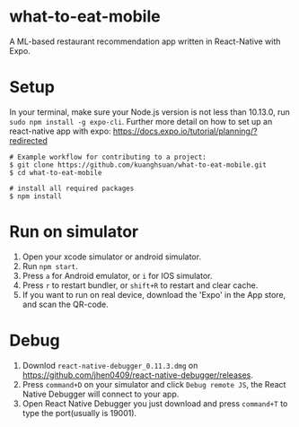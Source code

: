 # what-to-eat-mobile

A ML-based restaurant recommendation app written in React-Native with Expo.

# Setup

In your terminal, make sure your Node.js version is not less than 10.13.0, run `sudo npm install -g expo-cli`.
Further more detail on how to set up an react-native app with expo: https://docs.expo.io/tutorial/planning/?redirected

```
# Example workflow for contributing to a project:
$ git clone https://github.com/kuanghsuan/what-to-eat-mobile.git
$ cd what-to-eat-mobile

# install all required packages
$ npm install
```

# Run on simulator

1.  Open your xcode simulator or android simulator.
2.  Run `npm start`.
3.  Press `a` for Android emulator, or `i` for IOS simulator.
4.  Press `r` to restart bundler, or `shift+R` to restart and clear cache.
5.  If you want to run on real device, download the 'Expo' in the App store, and scan the QR-code.

# Debug

1.  Downlod `react-native-debugger_0.11.3.dmg` on https://github.com/jhen0409/react-native-debugger/releases.
2.  Press `command+D` on your simulator and click `Debug remote JS`, the React Native Debugger will connect to your app.
3.  Open React Native Debugger you just download and press `command+T` to type the port(usually is 19001).

